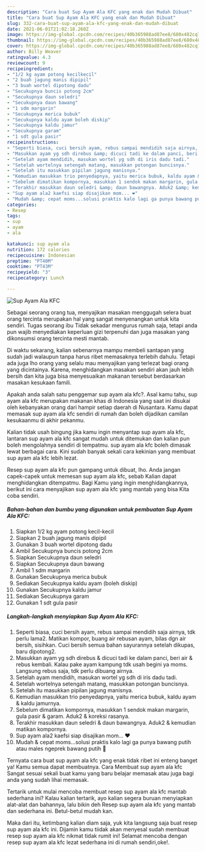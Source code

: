 ```yaml
---
description: "Cara buat Sup Ayam Ala KFC yang enak dan Mudah Dibuat"
title: "Cara buat Sup Ayam Ala KFC yang enak dan Mudah Dibuat"
slug: 332-cara-buat-sup-ayam-ala-kfc-yang-enak-dan-mudah-dibuat
date: 2021-06-01T21:02:18.260Z
image: https://img-global.cpcdn.com/recipes/40b365988ad87ee8/680x482cq70/sup-ayam-ala-kfc-foto-resep-utama.jpg
thumbnail: https://img-global.cpcdn.com/recipes/40b365988ad87ee8/680x482cq70/sup-ayam-ala-kfc-foto-resep-utama.jpg
cover: https://img-global.cpcdn.com/recipes/40b365988ad87ee8/680x482cq70/sup-ayam-ala-kfc-foto-resep-utama.jpg
author: Billy Weaver
ratingvalue: 4.3
reviewcount: 9
recipeingredient:
- "1/2 kg ayam potong kecilkecil"
- "2 buah jagung manis dipipil"
- "3 buah wortel dipotong dadu"
- "Secukupnya buncis potong 2cm"
- "Secukupnya daun seledri"
- "Secukupnya daun bawang"
- "1 sdm margarin"
- "Secukupnya merica bubuk"
- "Secukupnya kaldu ayam boleh diskip"
- "Secukupnya kaldu jamur"
- "Secukupnya garam"
- "1 sdt gula pasir"
recipeinstructions:
- "Seperti biasa, cuci bersih ayam, rebus sampai mendidih saja airnya, tdk perlu lama2. Matikan kompor, buang air rebusan ayam, bilas dgn air bersih, sisihkan. Cuci bersih semua bahan sayurannya setelah dikupas, baru dipotong2."
- "Masukkan ayam yg sdh direbus &amp; dicuci tadi ke dalam panci, beri air &amp; rebus kembali. Kalau pake ayam kampung tdk usah begini ya moms. Langsung rebus saja, tdk perlu dibuang airnya."
- "Setelah ayam mendidih, masukan wortel yg sdh di iris dadu tadi."
- "Setelah wortelnya setengah matang, masukkan potongan buncisnya."
- "Setelah itu masukkan pipilan jagung manisnya."
- "Kemudian masukkan trio penyedapnya, yaitu merica bubuk, kaldu ayam &amp; kaldu jamurnya."
- "Sebelum dimatikan kompornya, masukkan 1 sendok makan margarin, gula pasir &amp; garam. Aduk2 &amp; koreksi rasanya."
- "Terakhir masukkan daun seledri &amp; daun bawangnya. Aduk2 &amp; kemudian matikan kompornya."
- "Sup ayam ala2 kaefsi siap disajikan mom... ❤️"
- "Mudah &amp; cepat moms...solusi praktis kalo lagi ga punya bawang putih atau males ngeprek bawang putih 🤭"
categories:
- Resep
tags:
- sup
- ayam
- ala

katakunci: sup ayam ala 
nutrition: 172 calories
recipecuisine: Indonesian
preptime: "PT40M"
cooktime: "PT43M"
recipeyield: "3"
recipecategory: Lunch

---
```



![Sup Ayam Ala KFC](https://img-global.cpcdn.com/recipes/40b365988ad87ee8/680x482cq70/sup-ayam-ala-kfc-foto-resep-utama.jpg)

Sebagai seorang orang tua, menyajikan masakan menggugah selera buat orang tercinta merupakan hal yang sangat menyenangkan untuk kita sendiri. Tugas seorang ibu Tidak sekadar mengurus rumah saja, tetapi anda pun wajib menyediakan keperluan gizi terpenuhi dan juga masakan yang dikonsumsi orang tercinta mesti mantab.

Di waktu  sekarang, kalian sebenarnya mampu membeli santapan yang sudah jadi walaupun tanpa harus ribet memasaknya terlebih dahulu. Tetapi ada juga lho orang yang selalu mau menyajikan yang terlezat bagi orang yang dicintainya. Karena, menghidangkan masakan sendiri akan jauh lebih bersih dan kita juga bisa menyesuaikan makanan tersebut berdasarkan masakan kesukaan famili. 



Apakah anda salah satu penggemar sup ayam ala kfc?. Asal kamu tahu, sup ayam ala kfc merupakan makanan khas di Indonesia yang saat ini disukai oleh kebanyakan orang dari hampir setiap daerah di Nusantara. Kamu dapat memasak sup ayam ala kfc sendiri di rumah dan boleh dijadikan camilan kesukaanmu di akhir pekanmu.

Kalian tidak usah bingung jika kamu ingin menyantap sup ayam ala kfc, lantaran sup ayam ala kfc sangat mudah untuk ditemukan dan kalian pun boleh mengolahnya sendiri di tempatmu. sup ayam ala kfc boleh dimasak lewat berbagai cara. Kini sudah banyak sekali cara kekinian yang membuat sup ayam ala kfc lebih lezat.

Resep sup ayam ala kfc pun gampang untuk dibuat, lho. Anda jangan capek-capek untuk memesan sup ayam ala kfc, sebab Kalian dapat menghidangkan ditempatmu. Bagi Kamu yang ingin menghidangkannya, berikut ini cara menyajikan sup ayam ala kfc yang mantab yang bisa Kita coba sendiri.

<!--inarticleads1-->

##### Bahan-bahan dan bumbu yang digunakan untuk pembuatan Sup Ayam Ala KFC:

1. Siapkan 1/2 kg ayam potong kecil-kecil
1. Siapkan 2 buah jagung manis dipipil
1. Gunakan 3 buah wortel dipotong dadu
1. Ambil Secukupnya buncis potong 2cm
1. Siapkan Secukupnya daun seledri
1. Siapkan Secukupnya daun bawang
1. Ambil 1 sdm margarin
1. Gunakan Secukupnya merica bubuk
1. Sediakan Secukupnya kaldu ayam (boleh diskip)
1. Gunakan Secukupnya kaldu jamur
1. Sediakan Secukupnya garam
1. Gunakan 1 sdt gula pasir




<!--inarticleads2-->

##### Langkah-langkah menyiapkan Sup Ayam Ala KFC:

1. Seperti biasa, cuci bersih ayam, rebus sampai mendidih saja airnya, tdk perlu lama2. Matikan kompor, buang air rebusan ayam, bilas dgn air bersih, sisihkan. Cuci bersih semua bahan sayurannya setelah dikupas, baru dipotong2.
1. Masukkan ayam yg sdh direbus &amp; dicuci tadi ke dalam panci, beri air &amp; rebus kembali. Kalau pake ayam kampung tdk usah begini ya moms. Langsung rebus saja, tdk perlu dibuang airnya.
1. Setelah ayam mendidih, masukan wortel yg sdh di iris dadu tadi.
1. Setelah wortelnya setengah matang, masukkan potongan buncisnya.
1. Setelah itu masukkan pipilan jagung manisnya.
1. Kemudian masukkan trio penyedapnya, yaitu merica bubuk, kaldu ayam &amp; kaldu jamurnya.
1. Sebelum dimatikan kompornya, masukkan 1 sendok makan margarin, gula pasir &amp; garam. Aduk2 &amp; koreksi rasanya.
1. Terakhir masukkan daun seledri &amp; daun bawangnya. Aduk2 &amp; kemudian matikan kompornya.
1. Sup ayam ala2 kaefsi siap disajikan mom... ❤️
1. Mudah &amp; cepat moms...solusi praktis kalo lagi ga punya bawang putih atau males ngeprek bawang putih 🤭




Ternyata cara buat sup ayam ala kfc yang enak tidak ribet ini enteng banget ya! Kamu semua dapat membuatnya. Cara Membuat sup ayam ala kfc Sangat sesuai sekali buat kamu yang baru belajar memasak atau juga bagi anda yang sudah lihai memasak.

Tertarik untuk mulai mencoba membuat resep sup ayam ala kfc mantab sederhana ini? Kalau kalian tertarik, ayo kalian segera buruan menyiapkan alat-alat dan bahannya, lalu bikin deh Resep sup ayam ala kfc yang mantab dan sederhana ini. Betul-betul mudah kan. 

Maka dari itu, ketimbang kalian diam saja, yuk kita langsung saja buat resep sup ayam ala kfc ini. Dijamin kamu tiidak akan menyesal sudah membuat resep sup ayam ala kfc nikmat tidak rumit ini! Selamat mencoba dengan resep sup ayam ala kfc lezat sederhana ini di rumah sendiri,oke!.

